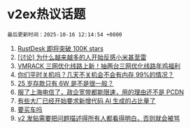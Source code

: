 # v2ex热议话题

`最后更新时间：2025-10-16 12:14:54 +0800`

1. [RustDesk 即将突破 100K stars](https://www.v2ex.com/t/1165782)
1. [[讨论] 为什么越来越多的人开始反感小米甚至雷](https://www.v2ex.com/t/1165864)
1. [VMRACK 三网优化线路上新！抽两台三网优化线路年鸡福利](https://www.v2ex.com/t/1165659)
1. [你们平时关机吗？几天不关机会不会有内存 99%的情况？](https://www.v2ex.com/t/1165368)
1. [25 岁存款只有 6W 是不是很一般？](https://www.v2ex.com/t/1166005)
1. [服了上海电信了，政企宽带都能限速，用的理由还不是 PCDN](https://www.v2ex.com/t/1165717)
1. [有些大厂已经开始要求新增代码 AI 生成的占比量了](https://www.v2ex.com/t/1165999)
1. [要买车吗](https://www.v2ex.com/t/1165675)
1. [v2 发贴需要把问题描述得所有人都看得明白，否则就会被骂](https://www.v2ex.com/t/1166035)

